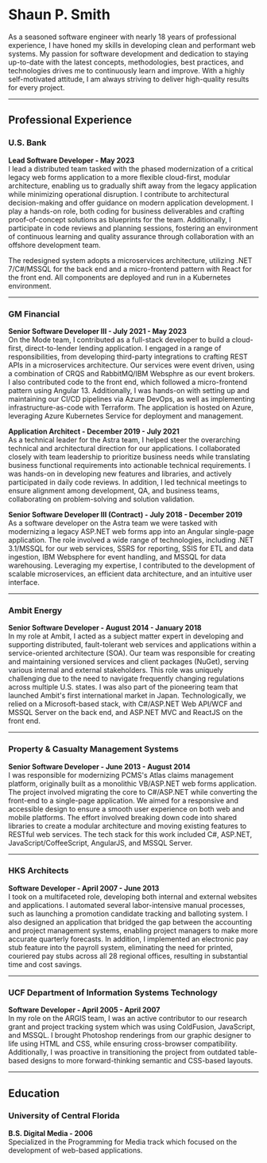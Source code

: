 # Shaun P. Smith

As a seasoned software engineer with nearly 18 years of professional experience, I have honed my skills in developing clean and performant web systems. My passion for software development and dedication to staying up-to-date with the latest concepts, methodologies, best practices, and technologies drives me to continuously learn and improve. With a highly self-motivated attitude, I am always striving to deliver high-quality results for every project.

---

## Professional Experience

### U.S. Bank  
**Lead Software Developer - May 2023**  
I lead a distributed team tasked with the phased modernization of a critical legacy web forms application to a more flexible cloud-first, modular architecture, enabling us to gradually shift away from the legacy application while minimizing operational disruption. I contribute to architectural decision-making and offer guidance on modern application development. I play a hands-on role, both coding for business deliverables and crafting proof-of-concept solutions as blueprints for the team. Additionally, I participate in code reviews and planning sessions, fostering an environment of continuous learning and quality assurance through collaboration with an offshore development team.

The redesigned system adopts a microservices architecture, utilizing .NET 7/C#/MSSQL for the back end and a micro-frontend pattern with React for the front end. All components are deployed and run in a Kubernetes environment.

---

### GM Financial  
**Senior Software Developer III - July 2021 - May 2023**  
On the Mode team, I contributed as a full-stack developer to build a cloud-first, direct-to-lender lending application. I engaged in a range of responsibilities, from developing third-party integrations to crafting REST APIs in a microservices architecture. Our services were event driven, using a combination of CRQS and RabbitMQ/IBM Websphre as our event brokers. I also contributed code to the front end, which followed a micro-frontend pattern using Angular 13. Additionally, I was hands-on with setting up and maintaining our CI/CD pipelines via Azure DevOps, as well as implementing infrastructure-as-code with Terraform. The application is hosted on Azure, leveraging Azure Kubernetes Service for deployment and management.

**Application Architect - December 2019 - July 2021**  
As a technical leader for the Astra team, I helped steer the overarching technical and architectural direction for our applications. I collaborated closely with team leadership to prioritize business needs while translating business functional requirements into actionable technical requirements. I was hands-on in developing new features and libraries, and actively participated in daily code reviews. In addition, I led technical meetings to ensure alignment among development, QA, and business teams, collaborating on problem-solving and solution validation.

**Senior Software Developer III (Contract) - July 2018 - December 2019**  
As a software developer on the Astra team we were tasked with modernizing a legacy ASP.NET web forms app into an Angular single-page application. The role involved a wide range of technologies, including .NET 3.1/MSSQL for our web services, SSRS for reporting, SSIS for ETL and data ingestion, IBM Websphere for event handling, and MSSQL for data warehousing. Leveraging my expertise, I contributed to the development of scalable microservices, an efficient data architecture, and an intuitive user interface.

---

### Ambit Energy  
**Senior Software Developer - August 2014 - January 2018**  
In my role at Ambit, I acted as a subject matter expert in developing and supporting distributed, fault-tolerant web services and applications within a service-oriented architecture (SOA). Our team was responsible for creating and maintaining versioned services and client packages (NuGet), serving various internal and external stakeholders. This role was uniquely challenging due to the need to navigate frequently changing regulations across multiple U.S. states. I was also part of the pioneering team that launched Ambit's first international market in Japan. Technologically, we relied on a Microsoft-based stack, with C#/ASP.NET Web API/WCF and MSSQL Server on the back end, and ASP.NET MVC and ReactJS on the front end.

---

### Property & Casualty Management Systems  
**Senior Software Developer - June 2013 - August 2014**  
I was responsible for modernizing PCMS's Atlas claims management platform, originally built as a monolithic VB/ASP.NET web forms application. The project involved migrating the core to C#/ASP.NET while converting the front-end to a single-page application. We aimed for a responsive and accessible design to ensure a smooth user experience on both web and mobile platforms. The effort involved breaking down code into shared libraries to create a modular architecture and moving existing features to RESTful web services. The tech stack for this work included C#, ASP.NET, JavaScript/CoffeeScript, AngularJS, and MSSQL Server.

---

### HKS Architects  
**Software Developer - April 2007 - June 2013**  
I took on a multifaceted role, developing both internal and external websites and applications. I automated several labor-intensive manual processes, such as launching a promotion candidate tracking and balloting system. I also designed an application that bridged the gap between the accounting and project management systems, enabling project managers to make more accurate quarterly forecasts. In addition, I implemented an electronic pay stub feature into the payroll system, eliminating the need for printed, couriered pay stubs across all 28 regional offices, resulting in substantial time and cost savings.

---

### UCF Department of Information Systems Technology  
**Software Developer - April 2005 - April 2007**  
In my role on the ARGIS team, I was an active contributor to our research grant and project tracking system which was using ColdFusion, JavaScript, and MSSQL. I brought Photoshop renderings from our graphic designer to life using HTML and CSS, while ensuring cross-browser compatibility. Additionally, I was proactive in transitioning the project from outdated table-based designs to more forward-thinking semantic and CSS-based layouts.

---

## Education

### University of Central Florida  
**B.S. Digital Media - 2006**  
Specialized in the Programming for Media track which focused on the development of web-based applications.
